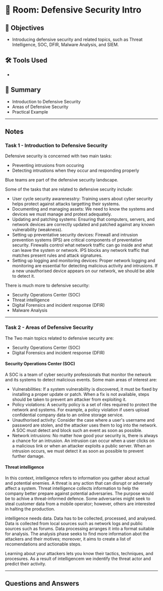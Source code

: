 # 🚪 Room: Defensive Security Intro

## 🎯 Objectives
- Introducing defensive security and related topics, such as Threat Intelligence, SOC, DFIR, Malware Analysis, and SIEM.

## 🛠️ Tools Used
-

## 💬 Summary
- Introduction to Defensive Security
- Areas of Defensive Security
- Practical Example

-----

## Notes

### Task 1 - Introduction to Defensive Security

Defensive security is concerned with two main tasks:
- Preventing intrusions from occuring
- Detecting intrustions when they occur and responding properly

Blue teams are part of the defensive security landscape.

Some of the tasks that are related to defensive security include:
- User cycle security awarenesstry: Training users about cyber security helps protect against attacks targetting their systems.
- Documenting and managing assets: We need to know the systems and devices we must manage and protext adequately.
- Updating and patching systems: Ensuring that computers, servers, and network devices are correctly updated and patched against any known vulnerability (weakness).
- Setting up preventative security devices: Firewall and intrusion prevention systems (IPS) are critical components of preventative security. Firewalls control what network traffic can go inside and what can leave the system or network. IPS blocks any network traffic that matches present rules and attack signatures.
- Setting up logging and monitoring devices: Proper network logging and monitoring are essential for detecting malicious activity and intrusions. If a new unauthorised device appears on our network, we should be able to detect it.

There is much more to defensive security:
- Security Operations Center (SOC)
- Threat intelligence
- Digital Forensics and incident response (DFIR)
- Malware Analysis

-----

### Task 2 - Areas of Defensive Security

The Two main topics related to defensive security are:

- Security Operations Center (SOC)
- Digital Forensics and incident response (DFIR)

#### Security Operations Center (SOC)

A SOC is a team of cyber security professionals that monitor the network and its systems to detect malicious events. Some main areas of interest are:

- Vulnerabilities: If a system vulnerability is discovered, it must be fixed by installing a proper update or patch. When a fix is not available, steps should be taken to prevent am attacker from exploiting it.
- Policy violations: A security policy is a set of riles required to protect the network and systems. For example, a policy violation if users upload confidential company data to an online storage service.
- Unauthorised activity: Consider the case where a user's username and password are stolen, and the attacker uses them to log into the network. A SOC must detect and block such an event as soon as possible.
- Network intrusions: No matter how good your security is, there is always a chance for an intrusion. An intrusion can occur when a user clicks on a malicious link or when an attacker exploits a public server. When an intrusion occurs, we must detect it as soon as possible to prevent further damage.


#### Threat intelligence

In this context, intelligence refers to information you gather about actual and potential enemies. A threat is any action that can disrupt or adversely affect a system. Threat intelligence collects information to help the company better prepare against potential adversaries. The purpose would be to achive a threat-informed defence. Some adversaries might seek to steal customer data from a mobile operator; however, others are interested in halting the production.

intelligence needs data. Data has to be collected, processed, and analysed. Data is collected from local sources such as network logs and public sources such as forums. Data processing arranges it into a format suitable for analysis. The analysis phase seeks to find more information abot the attackers and their motives; moreover, it aims to create a list of recomendations and actionable steps.

Learning about your attackers lets you know their tactics, techniques, and procesures. As a result of intelligencem we indentify the threat actor and predict their activity.



-----

## Questions and Answers
